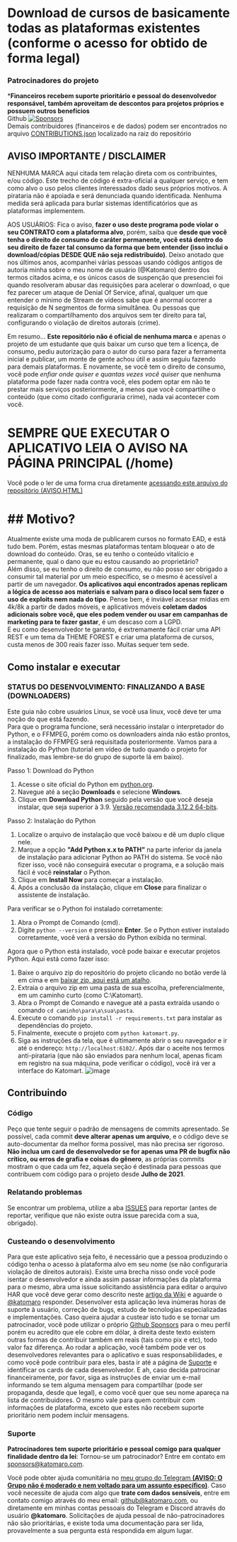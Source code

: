# Download de cursos de basicamente todas as plataformas existentes (conforme o acesso for obtido de forma legal)

### Patrocinadores do projeto
***Financeiros recebem suporte prioritário e pessoal do desenvolvedor responsável, também aproveitam de descontos para projetos próprios e possuem outros benefícios**  
Github [![Sponsors](https://img.shields.io/github/sponsors/katomaro)](https://github.com/sponsors/katomaro)  
Demais contribuidores (financeiros e de dados) podem ser encontrados no arquivo [CONTRIBUTIONS.json](https://github.com/katomaro/katomart/blob/master/CONTRIBUTIONS.json) localizado na raiz do repositório

## AVISO IMPORTANTE / DISCLAIMER

NENHUMA MARCA aqui citada tem relação direta com os contribuintes, e/ou código. Este trecho de código é extra-oficial a qualquer serviço, e tem como alvo o uso pelos clientes interessados dado seus próprios motivos. A pirataria não é apoiada e será denunciada quando identificada. Nenhuma medida será aplicada para burlar sistemas identificatórios que as plataformas implementem.

AOS USUÁRIOS: Fica o aviso, **fazer o uso deste programa pode violar o seu CONTRATO com a plataforma alvo**, porém, saiba que **desde que você tenha o direito de consumo de caráter permanente, você está dentro do seu direito de fazer tal consumo da forma que bem entender (isso inclui o download/cópias DESDE QUE não seja redistribuído)**. Deixo anotado que nos últimos anos, acompanhei várias pessoas usando códigos antigos de autoria minha sobre o meu nome de usuário (@Katomaro) dentro dos termos citados acima, e os únicos casos de suspenção que presenciei foi quando resolveram abusar das requisições para acelerar o download, o que fez parecer um ataque de Denial Of Service, afinal, qualquer um que entender o mínimo de Stream de vídeos sabe que é anormal ocorrer a requisição de N segmentos de forma simultânea. Ou pessoas que realizaram o compartilhamento dos arquivos sem ter direito para tal, configurando o violação de direitos autorais (crime).

Em resumo... **Este repositório não é oficial de nenhuma marca** e apenas o projeto de um estudante que quis baixar um curso que tem a licença, de consumo, pediu autorização para o autor do curso para fazer a ferramenta inicial e publicar, um monte de gente achou útil e assim seguiu fazendo para demais plataformas. E novamente, se você tem o direito de consumo, você pode *enfiar onde quiser e quantas vezes você quiser* que nenhuma plataforma pode fazer nada contra você, eles podem optar em não te prestar mais serviços posteriormente, a menos que você compartilhe o conteúdo (que como citado configuraria crime), nada vai acontecer com você.

# SEMPRE QUE EXECUTAR O APLICATIVO LEIA O AVISO NA PÁGINA PRINCIPAL (/home)
Você pode o ler de uma forma crua diretamente [acessando este arquivo do repositório (AVISO.HTML)](https://github.com/katomaro/katomart/blob/master/AVISO.HTML)

# ## Motivo?

Atualmente existe uma moda de publicarem cursos no formato EAD, e está tudo bem. Porém, estas mesmas plataformas tentam bloquear o ato de download do conteúdo. Oras, se eu tenho o conteúdo vitalício e permanente, qual o dano que eu estou causando ao proprietário?  
Além disso, se eu tenho o direito de consumo, eu não posso ser obrigado a consumir tal material por um meio específico, se o mesmo é acessível a partir de um navegador. **Os aplicativos aqui encontrados apenas replicam a lógica de acesso aos materiais e salvam para o disco local sem fazer o uso de exploits nem nada do tipo**. Pense bem, é inviável acessar mídias em 4k/8k a partir de dados móveis, e aplicativos móveis **coletam dados adicionais sobre você, que eles podem vender ou usar em campanhas de marketing para te fazer gastar**, é um descaso com a LGPD.  
E eu como desenvolvedor te garanto, é extremamente fácil criar uma API REST e um tema da THEME FOREST e criar uma plataforma de cursos, custa menos de 300 reais fazer isso. Muitas sequer tem sede.

## Como instalar e executar
### STATUS DO DESENVOLVIMENTO: FINALIZANDO A BASE (DOWNLOADERS)
Este guia não cobre usuários Linux, se você usa linux, você deve ter uma noção do que está fazendo.  
Para que o programa funcione, será necessário instalar o interpretador do Python, e o FFMPEG, porém como os downloaders ainda não estão prontos, a instalação do FFMPEG será requisitada posteriormente. Vamos para a instalação do Python (tutorial em vídeo de tudo quando o projeto for finalizado, mas lembre-se do grupo de suporte lá em baixo).  

Passo 1: Download do Python

1. Acesse o site oficial do Python em [python.org](https://www.python.org/).
2. Navegue até a seção **Downloads** e selecione **Windows**.
3. Clique em **Download Python** seguido pela versão que você deseja instalar, que seja superior à 3.9. [Versão recomendada 3.12.2 64-bits](https://www.python.org/ftp/python/3.12.2/python-3.12.2-amd64.exe).  

Passo 2: Instalação do Python

1. Localize o arquivo de instalação que você baixou e dê um duplo clique nele.
2. Marque a opção **"Add Python x.x to PATH"** na parte inferior da janela de instalação para adicionar Python ao PATH do sistema. Se você não fizer isso, você não conseguirá executar o programa, e a solução mais fácil é você **reinstalar** o Python.
3. Clique em **Install Now** para começar a instalação.
4. Após a conclusão da instalação, clique em **Close** para finalizar o assistente de instalação.  

Para verificar se o Python foi instalado corretamente:

1. Abra o Prompt de Comando (cmd).
2. Digite `python --version` e pressione **Enter**. Se o Python estiver instalado corretamente, você verá a versão do Python exibida no terminal.  

Agora que o Python está instalado, você pode baixar e executar projetos Python. Aqui está como fazer isso:

1. Baixe o arquivo zip do repositório do projeto clicando no botão verde lá em cima e em [baixar zip, aqui está um atalho](https://github.com/katomaro/katomart/archive/refs/heads/master.zip).
2. Extraia o arquivo zip em uma pasta de sua escolha, preferencialmente, em um caminho curto (como C:\Katomart).
3. Abra o Prompt de Comando e navegue até a pasta extraída usando o comando `cd caminho\para\a\sua\pasta`.
4. Execute o comando `pip install -r requirements.txt` para instalar as dependências do projeto.
5. Finalmente, execute o projeto com `python katomart.py`.
6. Siga as instruções da tela, que é ultimamente abrir o seu navegador e ir até o endereço: `http://localhost:6102/`. Após dar o aceite nos termos anti-pirataria (que não são enviados para nenhum local, apenas ficam em registro na sua máquina, pode verificar o código), você irá ver a interface do Katomart.
![image](https://github.com/katomaro/katomart/assets/53769456/ccef58b7-6827-4aef-a4e4-7caabb8570cf)

## Contribuindo
### Código
Peço que tente seguir o padrão de mensagens de commits apresentado. Se possível, cada commit **deve alterar apenas um arquivo**, e o código deve se auto-documentar da melhor forma possível, mas não precisa ser rigoroso. **Não inclua um card de desenvolvedor se for apenas uma PR de bugfix não crítico, ou erros de grafia e coisas do gênero**, as próprias commits mostram o que cada um fez, aquela seção é destinada para pessoas que contribuem com código para o projeto desde **Julho de 2021**.
### Relatando problemas
Se encontrar um problema, utilize a aba [ISSUES](https://github.com/katomaro/katomart/issues) para reportar (antes de reportar, verifique que não existe outra issue parecida com a sua, obrigado).
### Custeando o desenvolvimento
Para que este aplicativo seja feito, é necessário que a pessoa produzindo o código tenha o acesso à plataforma alvo em seu nome (se não configuraria violação de direitos autorais). Existe uma brecha nisso onde você pode isentar o desenvolvedor e ainda assim passar informações da plataforma para o mesmo, abra uma issue solicitando assistência para editar o arquivo HAR que você deve gerar como descrito neste [artigo da Wiki]() e aguarde o [@katomaro](https://github.com/sponsors/katomaro) responder. Desenvolver esta aplicação leva inúmeras horas de suporte à usuário, correção de bugs, estudo de tecnologias especializadas e implementações. Caso queira ajudar a custear isto tudo e se tornar um patrocinador, você pode utilizar o próprio [Github Sponsors](https://github.com/sponsors/katomaro) para o meu perfil porém eu acredito que ele cobre em dólar, à direita deste texto existem outras formas de contribuir também em reais (tais como pix e etc), todo valor faz diferença. Ao rodar a aplicação, você também pode ver os desenvolvedores relevantes para o aplicativo e suas responsabilidades, e como você pode contribuir para eles, basta ir até a página de [Suporte](http://127.0.0.1:6102/support) e identificar os cards de cada desenvolvedor. E ah, caso decida patrocinar financeiramente, por favor, siga as instruções de enviar um e-mail informando se tem alguma mensagem para compartilhar (pode ser propaganda, desde que legal), e como você quer que seu nome apareça na lista de contribuidores. O mesmo vale para quem contribuir com informações de plataforma, exceto que estes não recebem suporte prioritário nem podem incluir mensagens.

### Suporte
**Patrocinadores tem suporte prioritário  e pessoal comigo para qualquer finalidade dentro da lei**: Tornou-se um patrocinador? Entre em contato em [sponsors@katomaro.com](mailto:sponsors@katomaro.com).  

Você pode obter ajuda comunitária no [meu grupo do Telegram **(AVISO: O Grupo não é moderado e nem voltado para um assunto específico)**](https://t.me/GatosDodois). Caso você necessite de ajuda com algo que **trate com dados sensíveis**, entre em contato comigo através do meu email: [github@katomaro.com](mailto:github@katomaro.com), ou diretamente em minhas contas pessoais do Telegram e Discord através do usuário **@katomaro**. Solicitações de ajuda pessoal de não-patrocinadores não são prioritárias, e existe toda uma documentação para ser lida, provavelmente a sua pergunta está respondida em algum lugar.
